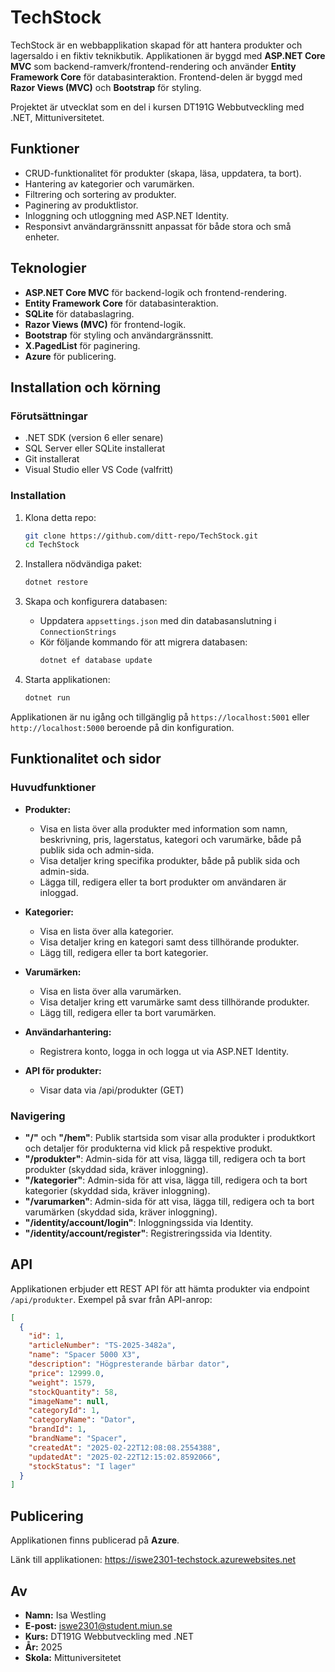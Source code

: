 # TechStock
TechStock är en webbapplikation skapad för att hantera produkter och lagersaldo i en fiktiv teknikbutik. Applikationen är byggd med **ASP.NET Core MVC** som backend-ramverk/frontend-rendering och använder **Entity Framework Core** för databasinteraktion. Frontend-delen är byggd med **Razor Views (MVC)** och **Bootstrap** för styling.

Projektet är utvecklat som en del i kursen DT191G Webbutveckling med .NET, Mittuniversitetet.

## Funktioner
- CRUD-funktionalitet för produkter (skapa, läsa, uppdatera, ta bort).
- Hantering av kategorier och varumärken.
- Filtrering och sortering av produkter.
- Paginering av produktlistor.
- Inloggning och utloggning med ASP.NET Identity.
- Responsivt användargränssnitt anpassat för både stora och små enheter.

## Teknologier
- **ASP.NET Core MVC**  för backend-logik och frontend-rendering.
- **Entity Framework Core** för databasinteraktion.
- **SQLite** för databaslagring.
- **Razor Views (MVC)** för frontend-logik.
- **Bootstrap** för styling och användargränssnitt.
- **X.PagedList** för paginering.
- **Azure** för publicering.

## Installation och körning
### Förutsättningar
- .NET SDK (version 6 eller senare)
- SQL Server eller SQLite installerat
- Git installerat
- Visual Studio eller VS Code (valfritt)

### Installation
1. Klona detta repo:
   ```bash
   git clone https://github.com/ditt-repo/TechStock.git
   cd TechStock
   ```

2. Installera nödvändiga paket:
   ```bash
   dotnet restore
   ```

3. Skapa och konfigurera databasen:
   - Uppdatera `appsettings.json` med din databasanslutning i `ConnectionStrings`
   - Kör följande kommando för att migrera databasen:
     ```bash
     dotnet ef database update
     ```

4. Starta applikationen:
   ```bash
   dotnet run
   ```

Applikationen är nu igång och tillgänglig på `https://localhost:5001` eller `http://localhost:5000` beroende på din konfiguration.

## Funktionalitet och sidor
### Huvudfunktioner
- **Produkter:**
  - Visa en lista över alla produkter med information som namn, beskrivning, pris, lagerstatus, kategori och varumärke, både på publik sida och admin-sida.
  - Visa detaljer kring specifika produkter, både på publik sida och admin-sida.
  - Lägga till, redigera eller ta bort produkter om användaren är inloggad.

- **Kategorier:**
  - Visa en lista över alla kategorier.
  - Visa detaljer kring en kategori samt dess tillhörande produkter.
  - Lägg till, redigera eller ta bort kategorier.

- **Varumärken:**
  - Visa en lista över alla varumärken.
  - Visa detaljer kring ett varumärke samt dess tillhörande produkter.
  - Lägg till, redigera eller ta bort varumärken.

- **Användarhantering:**
  - Registrera konto, logga in och logga ut via ASP.NET Identity.

- **API för produkter:**
  - Visar data via /api/produkter (GET)

### Navigering
- **"/"** och **"/hem"**: Publik startsida som visar alla produkter i produktkort och detaljer för produkterna vid klick på respektive produkt.
- **"/produkter"**: Admin-sida för att visa, lägga till, redigera och ta bort produkter (skyddad sida, kräver inloggning).
- **"/kategorier"**: Admin-sida för att visa, lägga till, redigera och ta bort kategorier (skyddad sida, kräver inloggning).
- **"/varumarken"**: Admin-sida för att visa, lägga till, redigera och ta bort varumärken (skyddad sida, kräver inloggning).
- **"/identity/account/login"**: Inloggningssida via Identity.
- **"/identity/account/register"**: Registreringssida via Identity.

## API
Applikationen erbjuder ett REST API för att hämta produkter via endpoint `/api/produkter`. Exempel på svar från API-anrop:

```json
[
  {
    "id": 1,
    "articleNumber": "TS-2025-3482a",
    "name": "Spacer 5000 X3",
    "description": "Högpresterande bärbar dator",
    "price": 12999.0,
    "weight": 1579,
    "stockQuantity": 58,
    "imageName": null,
    "categoryId": 1,
    "categoryName": "Dator",
    "brandId": 1,
    "brandName": "Spacer",
    "createdAt": "2025-02-22T12:08:08.2554388",
    "updatedAt": "2025-02-22T12:15:02.8592066",
    "stockStatus": "I lager"
  }
]
```

## Publicering
Applikationen finns publicerad på **Azure**.

Länk till applikationen: https://iswe2301-techstock.azurewebsites.net

## Av
- **Namn:** Isa Westling
- **E-post:** iswe2301@student.miun.se
- **Kurs:** DT191G Webbutveckling med .NET
- **År:** 2025
- **Skola:** Mittuniversitetet